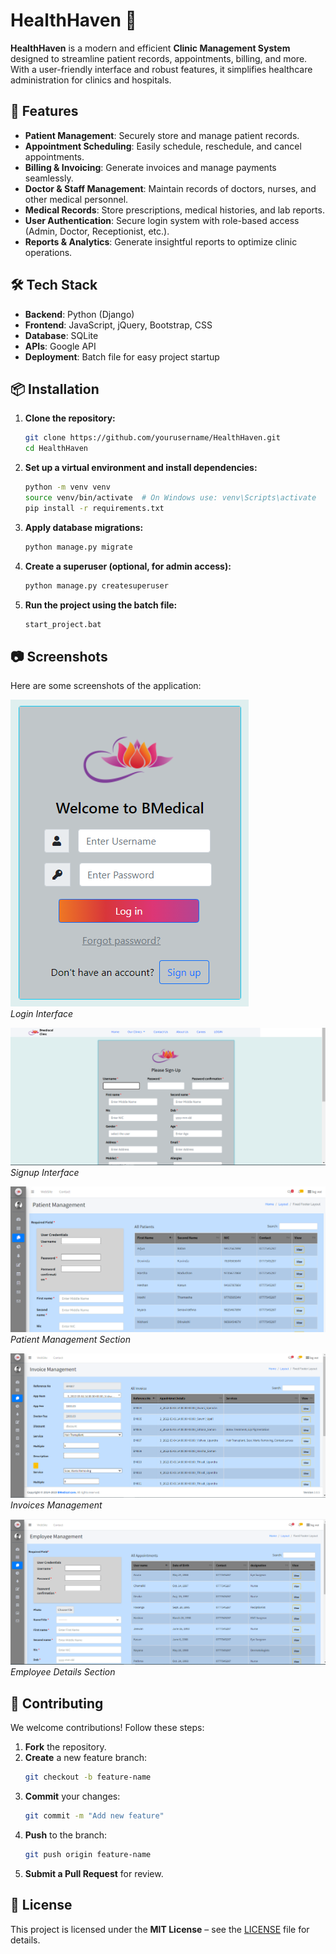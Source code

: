 # HealthHaven 🏥

**HealthHaven** is a modern and efficient **Clinic Management System** designed to streamline patient records, appointments, billing, and more. With a user-friendly interface and robust features, it simplifies healthcare administration for clinics and hospitals.

## 🚀 Features  
- **Patient Management**: Securely store and manage patient records.  
- **Appointment Scheduling**: Easily schedule, reschedule, and cancel appointments.  
- **Billing & Invoicing**: Generate invoices and manage payments seamlessly.  
- **Doctor & Staff Management**: Maintain records of doctors, nurses, and other medical personnel.  
- **Medical Records**: Store prescriptions, medical histories, and lab reports.  
- **User Authentication**: Secure login system with role-based access (Admin, Doctor, Receptionist, etc.).  
- **Reports & Analytics**: Generate insightful reports to optimize clinic operations.  

## 🛠️ Tech Stack  
- **Backend**: Python (Django)  
- **Frontend**: JavaScript, jQuery, Bootstrap, CSS  
- **Database**: SQLite  
- **APIs**: Google API  
- **Deployment**: Batch file for easy project startup  

## 📦 Installation  

1. **Clone the repository:**  
   ```bash
   git clone https://github.com/yourusername/HealthHaven.git
   cd HealthHaven
   ```  

2. **Set up a virtual environment and install dependencies:**  
   ```bash
   python -m venv venv
   source venv/bin/activate  # On Windows use: venv\Scripts\activate
   pip install -r requirements.txt
   ```  

3. **Apply database migrations:**  
   ```bash
   python manage.py migrate
   ```  

4. **Create a superuser (optional, for admin access):**  
   ```bash
   python manage.py createsuperuser
   ```  

5. **Run the project using the batch file:**  
   ```bash
   start_project.bat
   ```  

## 📷 Screenshots  
Here are some screenshots of the application:

![Login Page](screenshots/Login.png)  
*Login Interface*  

![Signup Page](screenshots/signup.png)  
*Signup Interface*  

![Patient Management](screenshots/patinet_manegement.png)  
*Patient Management Section*  

![Invoices](screenshots/invoices.png)  
*Invoices Management*  

![Employee Details](screenshots/employee_details.png)  
*Employee Details Section*  

## 🤝 Contributing  
We welcome contributions! Follow these steps:  
1. **Fork** the repository.  
2. **Create** a new feature branch:  
   ```bash
   git checkout -b feature-name
   ```  
3. **Commit** your changes:  
   ```bash
   git commit -m "Add new feature"
   ```  
4. **Push** to the branch:  
   ```bash
   git push origin feature-name
   ```  
5. **Submit a Pull Request** for review.  

## 📜 License  
This project is licensed under the **MIT License** – see the [LICENSE](LICENSE) file for details.  

